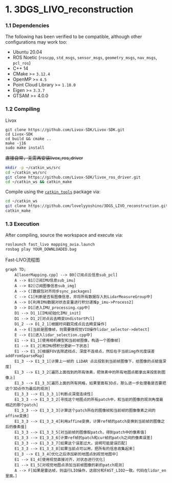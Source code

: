 # 1. 3DGS_LIVO_reconstruction

### 1.1 Dependencies



The following has been verified to be compatible, although other configurations may work too:

- Ubuntu 20.04
- ROS Noetic (`roscpp`, `std_msgs`, `sensor_msgs`, `geometry_msgs`, `nav_msgs`, `pcl_ros`)
- C++ 14
- CMake >= `3.12.4`
- OpenMP >= `4.5`
- Point Cloud Library >= `1.10.0`
- Eigen >= `3.3.7`
- GTSAM >= 4.0.0

### 1.2 Compiling



Livox

```
git clone https://github.com/Livox-SDK/Livox-SDK.git
cd Livox-SDK
cd build && cmake ..
make -j16
sudo make install
```



~~直接自带，无需再安装livox_ros_driver~~

```bash
mkdir -p ~/catkin_ws/src
cd ~/catkin_ws/src
git clone https://github.com/Livox-SDK/livox_ros_driver.git
cd ~/catkin_ws && catkin_make
```



Compile using the [`catkin_tools`](https://catkin-tools.readthedocs.io/en/latest/) package via:

```bash
cd ~/catkin_ws 
git clone https://github.com/lovelyyoshino/3DGS_LIVO_reconstruction.git src
catkin_make
```



### 1.3 Execution

After compiling, source the workspace and execute via:

```bash
roslaunch fast_livo mapping_avia.launch
rosbag play YOUR_DOWNLOADED.bag
```

Fast-LIVO流程图
```mermaid
graph TD;
    A[laserMapping.cpp] --> B0[订阅点云信息sub_pcl]
    A --> B1[订阅IMU信息sub_imu]
    A --> B2[订阅图像信息sub_img]
    A --> C[数据包对齐同步sync_packages]
    C --> C1[判断是否有图像信息，并将所有数据存入到LidarMeasureGroup中]
    A --> D[利用IMU数据对状态变量进行积分递推p_imu->Process2]
    D --> D1[进入IMU_processing.cpp中]
    D1 --> D1_1[IMU初始化IMU_init]
    D1 --> D1_2[对点云去畸变UndistortPcl]
    D1_2 --> D1_2_1[根据时间戳完成点云去畸变操作]
    A --> E[当前是图像帧，则需要做视觉VIO操作lidar_selector->detect]
    E --> E1[进入lidar_selection.cpp中]
    E1 --> E1_1[使用相机模型和当前帧图像，构造一个图像帧]
    E1 --> E1_2[用IMU预积分更新一下状态]
    E1 --> E1_3[根据FOV去除遮挡点、深度不连续点，然后在于当前img作光度误差addFromSparseMap]
    E1_3 --> E1_3_1[计算上一帧的 LiDAR 点云投影到当前帧图像下，给图像的点赋值深度]
    E1_3 --> E1_3_2[遍历上面找到的所有体素，把体素中的所有地图点都拿出来投影到图像上]
    E1_3 --> E1_3_3[遍历上面的所有网格，如果里面有3D点，那么进一步处理看是否要把这个3D点作为最后的观测]
    E1_3_3 --> E1_3_3_1[判断点深度连续性]
    E1_3_3 --> E1_3_3_2[寻找这个地图点的所有patch中，和当前的图像的观测角度最相近的那个patch]
    E1_3_3 --> E1_3_3_3[计算这个patch所在的图像帧和当前帧的图像像素之间的affine变换]
    E1_3_3 --> E1_3_3_4[利用affine变换，计算ref帧的patch变换到当前帧的图像之后的像素值]
    E1_3_3 --> E1_3_3_5[对当前帧的图像取patch，得到patch中的像素值]
    E1_3_3 --> E1_3_3_6[计算ref帧的patch和cur帧的patch之间的像素误差]
    E1_3_3 --> E1_3_3_7[如果这个误差过大，说明可能是误匹配]
    E1_3_3 --> E1_3_3_8[如果当前点可以用，把所有的信息收集起来]
    E1_3 --> E1_3_4[优化之后添加新的地图点到视觉地图中]
    E1 --> E1_4[使用视觉直接对齐，对状态进行优化]
    E1 --> E1_5[对视觉地图点添加当前帧图像的新的patch观测]
    A --> F[如果是雷达帧，则运行LIO操作，这部分和FAST_LIO2一致。代码在lidar_en里面。]
```


